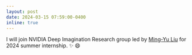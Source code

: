 ```yaml
---
layout: post
date: 2024-03-15 07:59:00-0400
inline: true
---
```


I will join NVIDIA Deep Imagination Research group led by [Ming-Yu Liu](https://research.nvidia.com/person/ming-yu-liu) for 2024 summer internship. :sparkles: :smile:
